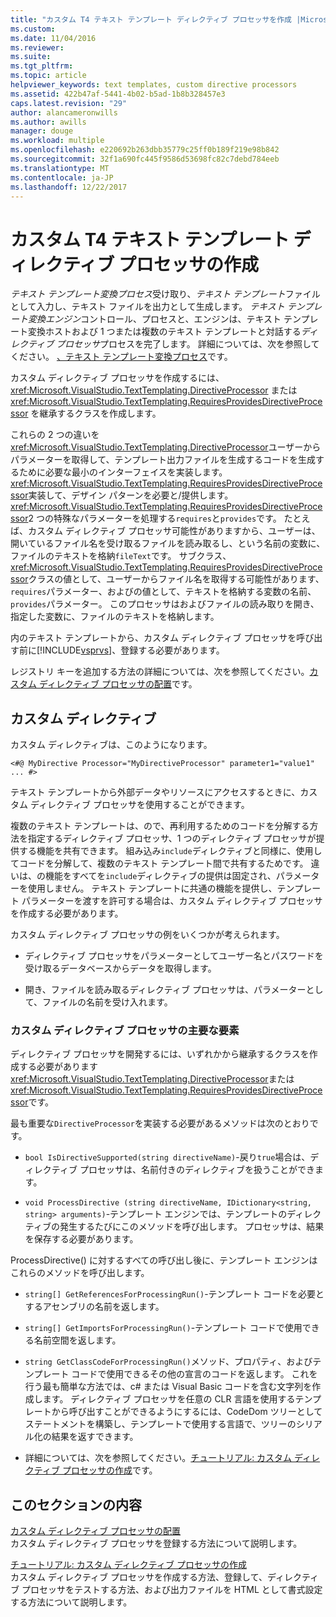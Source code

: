 ```yaml
---
title: "カスタム T4 テキスト テンプレート ディレクティブ プロセッサを作成 |Microsoft ドキュメント"
ms.custom: 
ms.date: 11/04/2016
ms.reviewer: 
ms.suite: 
ms.tgt_pltfrm: 
ms.topic: article
helpviewer_keywords: text templates, custom directive processors
ms.assetid: 422b47af-5441-4b02-b5ad-1b8b328457e3
caps.latest.revision: "29"
author: alancameronwills
ms.author: awills
manager: douge
ms.workload: multiple
ms.openlocfilehash: e220692b263dbb35779c25ff0b189f219e98b842
ms.sourcegitcommit: 32f1a690fc445f9586d53698fc82c7debd784eeb
ms.translationtype: MT
ms.contentlocale: ja-JP
ms.lasthandoff: 12/22/2017
---
```

# <a name="creating-custom-t4-text-template-directive-processors"></a>カスタム T4 テキスト テンプレート ディレクティブ プロセッサの作成
*テキスト テンプレート変換プロセス*受け取り、*テキスト テンプレート*ファイルとして入力し、テキスト ファイルを出力として生成します。 *テキスト テンプレート変換エンジン*コントロール、プロセスと、エンジンは、テキスト テンプレート変換ホストおよび 1 つまたは複数のテキスト テンプレートと対話する*ディレクティブ プロセッサ*プロセスを完了します。 詳細については、次を参照してください。 [、テキスト テンプレート変換プロセス](../modeling/the-text-template-transformation-process.md)です。  
  
 カスタム ディレクティブ プロセッサを作成するには、<xref:Microsoft.VisualStudio.TextTemplating.DirectiveProcessor> または <xref:Microsoft.VisualStudio.TextTemplating.RequiresProvidesDirectiveProcessor> を継承するクラスを作成します。  
  
 これらの 2 つの違いを<xref:Microsoft.VisualStudio.TextTemplating.DirectiveProcessor>ユーザーからパラメーターを取得して、テンプレート出力ファイルを生成するコードを生成するために必要な最小のインターフェイスを実装します。 <xref:Microsoft.VisualStudio.TextTemplating.RequiresProvidesDirectiveProcessor>実装して、デザイン パターンを必要と/提供します。 <xref:Microsoft.VisualStudio.TextTemplating.RequiresProvidesDirectiveProcessor>2 つの特殊なパラメーターを処理する`requires`と`provides`です。  たとえば、カスタム ディレクティブ プロセッサ可能性がありますから、ユーザーは、開いているファイル名を受け取るファイルを読み取るし、という名前の変数に、ファイルのテキストを格納`fileText`です。 サブクラス、<xref:Microsoft.VisualStudio.TextTemplating.RequiresProvidesDirectiveProcessor>クラスの値として、ユーザーからファイル名を取得する可能性があります、`requires`パラメーター、およびの値として、テキストを格納する変数の名前、`provides`パラメーター。 このプロセッサはおよびファイルの読み取りを開き、指定した変数に、ファイルのテキストを格納します。  
  
 内のテキスト テンプレートから、カスタム ディレクティブ プロセッサを呼び出す前に[!INCLUDE[vsprvs](../code-quality/includes/vsprvs_md.md)]、登録する必要があります。  
  
 レジストリ キーを追加する方法の詳細については、次を参照してください。[カスタム ディレクティブ プロセッサの配置](../modeling/deploying-a-custom-directive-processor.md)です。  
  
## <a name="custom-directives"></a>カスタム ディレクティブ  
 カスタム ディレクティブは、このようになります。  
  
 `<#@ MyDirective Processor="MyDirectiveProcessor" parameter1="value1" ... #>`  
  
 テキスト テンプレートから外部データやリソースにアクセスするときに、カスタム ディレクティブ プロセッサを使用することができます。  
  
 複数のテキスト テンプレートは、ので、再利用するためのコードを分解する方法を指定するディレクティブ プロセッサ、1 つのディレクティブ プロセッサが提供する機能を共有できます。 組み込み`include`ディレクティブと同様に、使用してコードを分解して、複数のテキスト テンプレート間で共有するためです。 違いは、の機能をすべてを`include`ディレクティブの提供は固定され、パラメーターを使用しません。 テキスト テンプレートに共通の機能を提供し、テンプレート パラメーターを渡すを許可する場合は、カスタム ディレクティブ プロセッサを作成する必要があります。  
  
 カスタム ディレクティブ プロセッサの例をいくつかが考えられます。  
  
-   ディレクティブ プロセッサをパラメーターとしてユーザー名とパスワードを受け取るデータベースからデータを取得します。  
  
-   開き、ファイルを読み取るディレクティブ プロセッサは、パラメーターとして、ファイルの名前を受け入れます。  
  
### <a name="principal-parts-of-a-custom-directive-processor"></a>カスタム ディレクティブ プロセッサの主要な要素  
 ディレクティブ プロセッサを開発するには、いずれかから継承するクラスを作成する必要があります<xref:Microsoft.VisualStudio.TextTemplating.DirectiveProcessor>または<xref:Microsoft.VisualStudio.TextTemplating.RequiresProvidesDirectiveProcessor>です。  
  
 最も重要な`DirectiveProcessor`を実装する必要があるメソッドは次のとおりです。  
  
-   `bool IsDirectiveSupported(string directiveName)`-戻り`true`場合は、ディレクティブ プロセッサは、名前付きのディレクティブを扱うことができます。  
  
-   `void ProcessDirective (string directiveName, IDictionary<string, string> arguments)`-テンプレート エンジンでは、テンプレートのディレクティブの発生するたびにこのメソッドを呼び出します。 プロセッサは、結果を保存する必要があります。  
  
 ProcessDirective() に対するすべての呼び出し後に、テンプレート エンジンはこれらのメソッドを呼び出します。  
  
-   `string[] GetReferencesForProcessingRun()`-テンプレート コードを必要とするアセンブリの名前を返します。  
  
-   `string[] GetImportsForProcessingRun()`-テンプレート コードで使用できる名前空間を返します。  
  
-   `string GetClassCodeForProcessingRun()`メソッド、プロパティ、およびテンプレート コードで使用できるその他の宣言のコードを返します。 これを行う最も簡単な方法では、c# または Visual Basic コードを含む文字列を作成します。 ディレクティブ プロセッサを任意の CLR 言語を使用するテンプレートから呼び出すことができるようにするには、CodeDom ツリーとしてステートメントを構築し、テンプレートで使用する言語で、ツリーのシリアル化の結果を返すできます。  
  
-   詳細については、次を参照してください。[チュートリアル: カスタム ディレクティブ プロセッサの作成](../modeling/walkthrough-creating-a-custom-directive-processor.md)です。  
  
## <a name="in-this-section"></a>このセクションの内容  
 [カスタム ディレクティブ プロセッサの配置](../modeling/deploying-a-custom-directive-processor.md)  
 カスタム ディレクティブ プロセッサを登録する方法について説明します。  
  
 [チュートリアル: カスタム ディレクティブ プロセッサの作成](../modeling/walkthrough-creating-a-custom-directive-processor.md)  
 カスタム ディレクティブ プロセッサを作成する方法、登録して、ディレクティブ プロセッサをテストする方法、および出力ファイルを HTML として書式設定する方法について説明します。